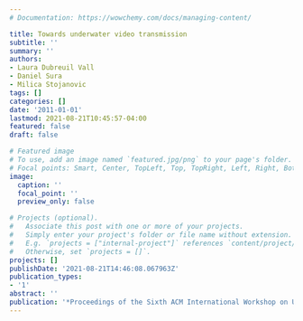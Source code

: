 ```yaml
---
# Documentation: https://wowchemy.com/docs/managing-content/

title: Towards underwater video transmission
subtitle: ''
summary: ''
authors:
- Laura Dubreuil Vall
- Daniel Sura
- Milica Stojanovic
tags: []
categories: []
date: '2011-01-01'
lastmod: 2021-08-21T10:45:57-04:00
featured: false
draft: false

# Featured image
# To use, add an image named `featured.jpg/png` to your page's folder.
# Focal points: Smart, Center, TopLeft, Top, TopRight, Left, Right, BottomLeft, Bottom, BottomRight.
image:
  caption: ''
  focal_point: ''
  preview_only: false

# Projects (optional).
#   Associate this post with one or more of your projects.
#   Simply enter your project's folder or file name without extension.
#   E.g. `projects = ["internal-project"]` references `content/project/deep-learning/index.md`.
#   Otherwise, set `projects = []`.
projects: []
publishDate: '2021-08-21T14:46:08.067963Z'
publication_types:
- '1'
abstract: ''
publication: '*Proceedings of the Sixth ACM International Workshop on Underwater Networks*'
---
```


